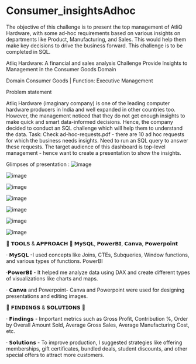 # Consumer_insightsAdhoc
The objective of this challenge is to present the top management of AtliQ Hardware, with some ad-hoc requirements based on various insights on departments like Product, Manufacturing, and Sales. This would help them make key decisions to drive the business forward. This challenge is to be completed in SQL.

Atliq Hardware: A financial and sales analysis Challenge Provide Insights to Management in the Consumer Goods Domain

Domain Consumer Goods | Function: Executive Management

Problem statement

Atliq Hardware (imaginary company) is one of the leading computer hardware producers in India and well expanded in other countries too. However, the management noticed that they do not get enough insights to make quick and smart data-informed decisions. Hence, the company decided to conduct an SQL challenge which will help them to understand the data. Task: Check ad-hoc-requests.pdf - there are 10 ad hoc requests for which the business needs insights. Need to run an SQL query to answer these requests. The target audience of this dashboard is top-level management - hence want to create a presentation to show the insights.

Glimpses of presentation :
![image](https://github.com/Sbisht1912/Consumer_insightsAdhoc/assets/139325522/67123a18-a065-4a39-a39c-690e051c713c)

![image](https://github.com/Sbisht1912/Consumer_insightsAdhoc/assets/139325522/5e57b0b7-61ab-418b-9896-f4804799f5fb)

![image](https://github.com/Sbisht1912/Consumer_insightsAdhoc/assets/139325522/82858738-8b1d-4bde-8c78-f4a7108df0d3)

![image](https://github.com/Sbisht1912/Consumer_insightsAdhoc/assets/139325522/1a8b7287-a78e-44e1-aacc-d0e47267c9f7)

![image](https://github.com/Sbisht1912/Consumer_insightsAdhoc/assets/139325522/ba50dd91-2818-4355-94e1-d041b54121d4)

![image](https://github.com/Sbisht1912/Consumer_insightsAdhoc/assets/139325522/445b3636-9508-49d4-aaa5-e805ff586538)

![image](https://github.com/Sbisht1912/Consumer_insightsAdhoc/assets/139325522/50f79252-c945-4ef2-a8be-68d6df1bded2)

🌟 𝗧𝗢𝗢𝗟𝗦 & 𝗔𝗣𝗣𝗥𝗢𝗔𝗖𝗛 🌟 𝗠𝘆𝗦𝗤𝗟, 𝗣𝗼𝘄𝗲𝗿𝗕𝗜, 𝗖𝗮𝗻𝘃𝗮, 𝗣𝗼𝘄𝗲𝗿𝗽𝗼𝗶𝗻𝘁

· 𝗠𝘆𝗦𝗤𝗟 -I used concepts like Joins, CTEs, Subqueries, Window functions, and various types of functions. PowerBI

·𝗣𝗼𝘄𝗲𝗿𝗕𝗜 - It helped me analyze data using DAX and create different types of visualizations like charts and maps.

· 𝗖𝗮𝗻𝘃𝗮 and Powerpoint- Canva and Powerpoint were used for designing presentations and editing images.

🌟 𝗙𝗜𝗡𝗗𝗜𝗡𝗚𝗦 & 𝗦𝗢𝗟𝗨𝗧𝗜𝗢𝗡𝗦 🌟

· 𝗙𝗶𝗻𝗱𝗶𝗻𝗴𝘀 - Important metrics such as Gross Profit, Contribution %, Order by Overall Amount Sold, Average Gross Sales, Average Manufacturing Cost, etc.

· 𝗦𝗼𝗹𝘂𝘁𝗶𝗼𝗻𝘀 - To improve production, I suggested strategies like offering memberships, gift certificates, bundled deals, student discounts, and other special offers to attract more customers.






